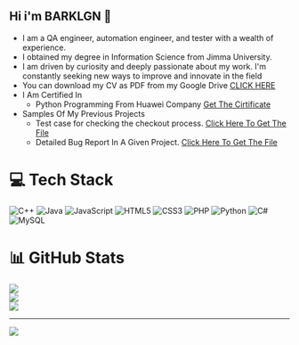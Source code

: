 ## Hi i'm BARKLGN 👋

- I am a QA engineer, automation engineer, and tester with a wealth of experience. 
- I obtained my degree in Information Science from Jimma University.
- I am driven by curiosity and deeply passionate about my work. I'm constantly seeking new ways to improve and innovate in the field
- You can download my CV as PDF from my Google Drive [CLICK HERE](https://drive.google.com/file/d/1nPGNeqPZ_b-7UwFxiMZ5Rr29l0pbfnxi/view)
- I Am Certified In
     - Python Programming From Huawei Company [Get The Cirtificate](https://drive.google.com/file/d/13_EomGOuA6wbRtjs2ONi8YSzorFVRlWR/view)
- Samples Of My Previous Projects
    - Test case for checking the checkout process. [Click Here To Get The File](https://docs.google.com/spreadsheets/d/1TmMHFrw7GWbEfpZ-UH5tBA6ktnRqg8BytLe1LPveqr0/edit?gid=1580704741#gid=1580704741)
    - Detailed Bug Report In A Given Project. [Click Here To Get The File](https://docs.google.com/spreadsheets/d/1sHaw2ou-cFQ690TWhdj-y7cjldnNCT_o/edit?gid=546812618#gid=546812618)



# 💻 Tech Stack
![C++](https://img.shields.io/badge/c++-%2300599C.svg?style=for-the-badge&logo=c%2B%2B&logoColor=white) ![Java](https://img.shields.io/badge/java-%23ED8B00.svg?style=for-the-badge&logo=openjdk&logoColor=white) ![JavaScript](https://img.shields.io/badge/javascript-%23323330.svg?style=for-the-badge&logo=javascript&logoColor=%23F7DF1E) ![HTML5](https://img.shields.io/badge/html5-%23E34F26.svg?style=for-the-badge&logo=html5&logoColor=white) ![CSS3](https://img.shields.io/badge/css3-%231572B6.svg?style=for-the-badge&logo=css3&logoColor=white) ![PHP](https://img.shields.io/badge/php-%23777BB4.svg?style=for-the-badge&logo=php&logoColor=white) ![Python](https://img.shields.io/badge/python-3670A0?style=for-the-badge&logo=python&logoColor=ffdd54) ![C#](https://img.shields.io/badge/c%23-%23239120.svg?style=for-the-badge&logo=csharp&logoColor=white) ![MySQL](https://img.shields.io/badge/mysql-4479A1.svg?style=for-the-badge&logo=mysql&logoColor=white)
# 📊 GitHub Stats
![](https://github-readme-stats.vercel.app/api?username=barklgn&theme=dark&hide_border=false&include_all_commits=false&count_private=false)<br/>
![](https://github-readme-streak-stats.herokuapp.com/?user=barklgn&theme=dark&hide_border=false)<br/>
![](https://github-readme-stats.vercel.app/api/top-langs/?username=barklgn&theme=dark&hide_border=false&include_all_commits=false&count_private=false&layout=compact)

---
[![](https://visitcount.itsvg.in/api?id=barklgn&icon=0&color=0)](https://visitcount.itsvg.in)

<!-- Proudly created with GPRM ( https://gprm.itsvg.in ) -->
